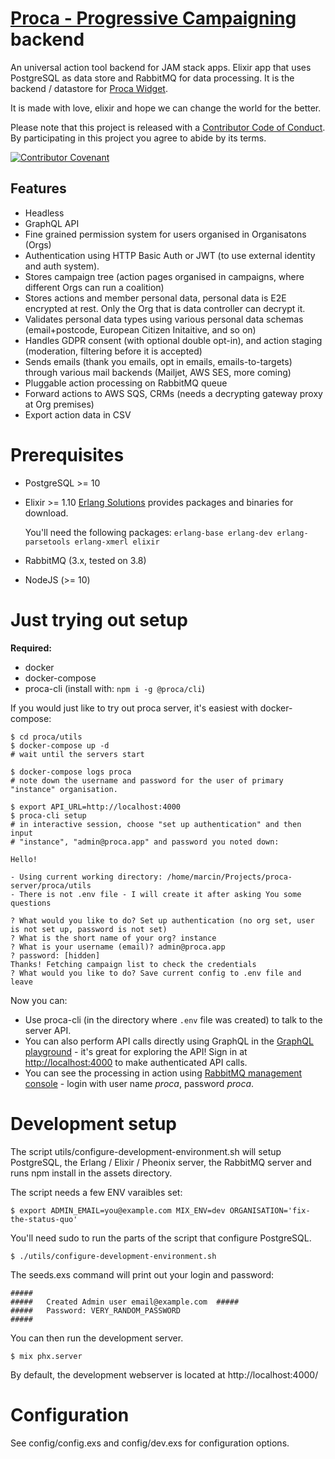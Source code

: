 # [Proca - Progressive Campaigning](https://proca.app) backend

An universal action tool backend for JAM stack apps.
Elixir app that uses PostgreSQL as data store and RabbitMQ
for data processing. It is the backend / datastore for [Proca Widget](https://github.com/FixTheStatusQuo/proca).

It is made with love, elixir and hope we can change the world for the better.

Please note that this project is released with a [Contributor Code of Conduct](code_of_conduct.md). By participating in this project you agree to abide by its terms.

[![Contributor Covenant](https://img.shields.io/badge/Contributor%20Covenant-v2.0%20adopted-ff69b4.svg)](code_of_conduct.md)

## Features

- Headless 
- GraphQL API 
- Fine grained permission system for users organised in Organisatons (Orgs)
- Authentication using HTTP Basic Auth or JWT (to use external identity and auth system).
- Stores campaign tree (action pages organised in campaigns, where different Orgs can run a coalition)
- Stores actions and member personal data, personal data is E2E encrypted at rest. Only the Org that is data controller can decrypt it.
- Validates personal data types using various personal data schemas (email+postcode, European Citizen Initaitive, and so on)
- Handles GDPR consent (with optional double opt-in), and action staging (moderation, filtering before it is accepted)
- Sends emails (thank you emails, opt in emails, emails-to-targets) through various mail backends (Mailjet, AWS SES, more coming)
- Pluggable action processing on RabbitMQ queue 
- Forward actions to AWS SQS, CRMs (needs a decrypting gateway proxy at Org premises)
- Export action data in CSV


# Prerequisites

- PostgreSQL >= 10
- Elixir >= 1.10
  [Erlang Solutions](https://www.erlang-solutions.com/downloads/) provides packages and binaries for download.

  You'll need the following packages:
    `erlang-base erlang-dev erlang-parsetools erlang-xmerl elixir`

- RabbitMQ (3.x, tested on 3.8)

- NodeJS (>= 10)

# Just trying out setup 

**Required:**

- docker
- docker-compose 
- proca-cli (install with: `npm i -g @proca/cli`)

If you would just like to try out proca server, it's easiest with docker-compose:

```
$ cd proca/utils
$ docker-compose up -d 
# wait until the servers start 

$ docker-compose logs proca 
# note down the username and password for the user of primary "instance" organisation. 

$ export API_URL=http://localhost:4000
$ proca-cli setup 
# in interactive session, choose "set up authentication" and then input
# "instance", "admin@proca.app" and password you noted down:

Hello!

- Using current working directory: /home/marcin/Projects/proca-server/proca/utils
- There is not .env file - I will create it after asking You some questions

? What would you like to do? Set up authentication (no org set, user is not set up, password is not set)
? What is the short name of your org? instance
? What is your username (email)? admin@proca.app
? password: [hidden]
Thanks! Fetching campaign list to check the credentials
? What would you like to do? Save current config to .env file and leave
```

Now you can:

- Use proca-cli (in the directory where `.env` file was created) to talk to the server API. 
- You can also perform API calls directly using GraphQL in the [GraphQL playground](http://localhost:4000/graphiql) - it's great for exploring the API! Sign in at [http://localhost:4000](http://localhost:4000) to make authenticated API calls. 
- You can see the processing in action using [RabbitMQ management console](http://localhost:15672/) - login with user name _proca_, password _proca_.


# Development setup

The script utils/configure-development-environment.sh will setup PostgreSQL, the Erlang / Elixir / Pheonix server, the RabbitMQ server and runs npm install in the assets directory.

The script needs a few ENV varaibles set:

`$ export ADMIN_EMAIL=you@example.com MIX_ENV=dev ORGANISATION='fix-the-status-quo'`

You'll need sudo to run the parts of the script that configure PostgreSQL.

`$ ./utils/configure-development-environment.sh`

The seeds.exs command will print out your login and password:

    #####
    #####   Created Admin user email@example.com  #####
    #####   Password: VERY_RANDOM_PASSWORD
    #####

You can then run the development server.

`$ mix phx.server`

By default, the development webserver is located at http://localhost:4000/

# Configuration

See config/config.exs and config/dev.exs for configuration options.
